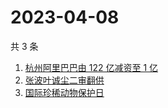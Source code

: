 # 2023-04-08

共 3 条

<!-- BEGIN -->
<!-- 最后更新时间 Sat Apr 08 2023 08:35:07 GMT+0800 (China Standard Time) -->

1. [杭州阿里巴巴由 122 亿减资至 1 亿](https://www.zhihu.com/search?q=%E6%9D%AD%E5%B7%9E%E9%98%BF%E9%87%8C%E5%B7%B4%E5%B7%B4%E7%94%B1%20122%20%E4%BA%BF%E5%87%8F%E8%B5%84%E8%87%B3%201%20%E4%BA%BF)
1. [张波叶诚尘二审翻供](https://www.zhihu.com/search?q=%E5%BC%A0%E6%B3%A2%E5%8F%B6%E8%AF%9A%E5%B0%98%E4%BA%8C%E5%AE%A1%E7%BF%BB%E4%BE%9B)
1. [国际珍稀动物保护日](https://www.zhihu.com/search?q=%E5%9B%BD%E9%99%85%E7%8F%8D%E7%A8%80%E5%8A%A8%E7%89%A9%E4%BF%9D%E6%8A%A4%E6%97%A5)

<!-- END -->
